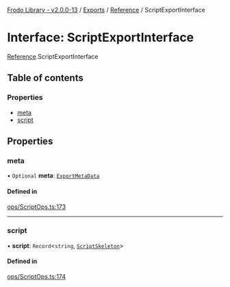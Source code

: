 [Frodo Library - v2.0.0-13](../README.md) / [Exports](../modules.md) / [Reference](../modules/Reference.md) / ScriptExportInterface

# Interface: ScriptExportInterface

[Reference](../modules/Reference.md).ScriptExportInterface

## Table of contents

### Properties

- [meta](Reference.ScriptExportInterface.md#meta)
- [script](Reference.ScriptExportInterface.md#script)

## Properties

### meta

• `Optional` **meta**: [`ExportMetaData`](Reference.ExportMetaData.md)

#### Defined in

[ops/ScriptOps.ts:173](https://github.com/vscheuber/frodo-lib/blob/114bd67/src/ops/ScriptOps.ts#L173)

___

### script

• **script**: `Record`<`string`, [`ScriptSkeleton`](../modules/Reference.md#scriptskeleton)\>

#### Defined in

[ops/ScriptOps.ts:174](https://github.com/vscheuber/frodo-lib/blob/114bd67/src/ops/ScriptOps.ts#L174)
